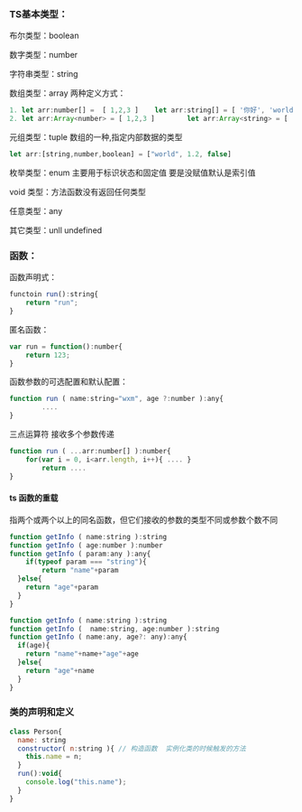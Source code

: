 ### TS基本类型：

布尔类型：boolean

数字类型：number

字符串类型：string

数组类型：array	两种定义方式：

```javascript
1. let arr:number[] =  [ 1,2,3 ]	let arr:string[] = [ '你好', 'world' ]
2. let arr:Array<number> = [ 1,2,3 ]		let arr:Array<string> = [ '你好', 'world' ]
```

元组类型：tuple	数组的一种,指定内部数据的类型						

```js
let arr:[string,number,boolean] = ["world", 1.2, false]
```

枚举类型：enum	主要用于标识状态和固定值 要是没赋值默认是索引值

void 类型：方法函数没有返回任何类型

任意类型：any	

其它类型：unll	undefined



### 函数：

函数声明式：

```js
functoin run():string{
	return "run";
}
```

匿名函数：

```js
var run = function():number{
	return 123;
}
```

函数参数的可选配置和默认配置：

```js
function run ( name:string="wxm", age ?:number ):any{
		....
}
```

三点运算符 接收多个参数传递

```js
function run ( ...arr:number[] ):number{
	for(var i = 0, i<arr.length, i++){ .... }
		return ....
}
```

#### ts 函数的重载

指两个或两个以上的同名函数，但它们接收的参数的类型不同或参数个数不同

```js
function getInfo ( name:string ):string
function getInfo ( age:number ):number
function getInfo ( param:any ):any{
	if(typeof param === "string"){
		return "name"+param
  }else{
    return "age"+param
  }
}

function getInfo ( name:string ):string
function getInfo (  name:string, age:number ):string
function getInfo ( name:any, age?: any):any{
  if(age){
  	return "name"+name+"age"+age
  }else{
  	return "age"+name
  }
}
```



### 类的声明和定义

```js
class Person{
  name: string
  constructor( n:string ){ // 构造函数  实例化类的时候触发的方法
    this.name = n;
  }
  run():void{
    console.log("this.name");
  }
}
```

